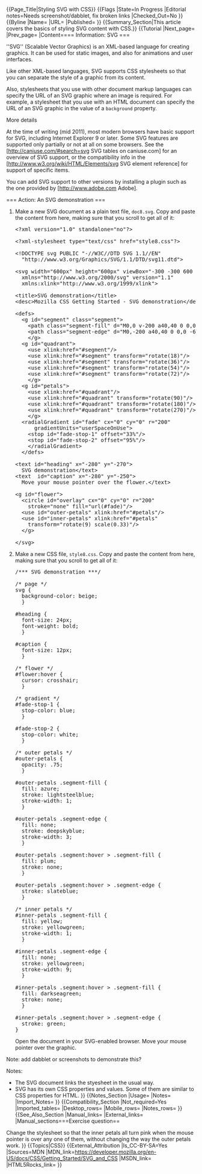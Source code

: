 {{Page_Title|Styling SVG with CSS}}
{{Flags
|State=In Progress
|Editorial notes=Needs screenshot/dabblet, fix broken links
|Checked_Out=No
}}
{{Byline
|Name=
|URL=
|Published=
}}
{{Summary_Section|This article covers the basics of styling SVG content with CSS.}}
{{Tutorial
|Next_page=
|Prev_page=
|Content==== Information: SVG ===
 
''SVG'' (Scalable Vector Graphics) is an XML-based language for creating graphics. It can be used for static images, and also for animations and user interfaces.

Like other XML-based languages, SVG supports CSS stylesheets so that you can separate the style of a graphic from its content.
 
Also, stylesheets that you use with other document markup languages can specify the URL of an SVG graphic where an image is required. For example, a stylesheet that you use with an HTML document can specify the URL of an SVG graphic in the value of a <code>background</code> property.

More details

At the time of writing (mid 2011), most modern browsers have basic support for SVG, including Internet Explorer 9 or later. Some SVG features are supported only partially or not at all on some browsers. See the 
[http://caniuse.com/#search=svg SVG tables on caniuse.com] 
for an overview of SVG support, or the compatibility info in the 
[http://www.w3.org/wiki/HTML/Elements/svg SVG element reference] 
for support of specific items.

You can add SVG support to other versions by installing a plugin such as the one provided by [http://www.adobe.com Adobe].

=== Action: An SVG demonstration ===

<ol>
<li> 
<p>Make a new SVG document as a plain text file, <code>doc8.svg</code>. Copy and paste the content from here, making sure that you scroll to get all of it:</p>
  
<pre>&lt;?xml version="1.0" standalone="no"?&gt;

&lt;?xml-stylesheet type="text/css" href="style8.css"?&gt;

&lt;!DOCTYPE svg PUBLIC "-//W3C//DTD SVG 1.1//EN"
  "http://www.w3.org/Graphics/SVG/1.1/DTD/svg11.dtd"&gt;

&lt;svg width="600px" height="600px" viewBox="-300 -300 600 600"
  xmlns="http://www.w3.org/2000/svg" version="1.1"
  xmlns:xlink="http://www.w3.org/1999/xlink"&gt;

&lt;title&gt;SVG demonstration&lt;/title&gt;
&lt;desc&gt;Mozilla CSS Getting Started - SVG demonstration&lt;/desc&gt;

&lt;defs&gt;
  &lt;g id="segment" class="segment"&gt;
    &lt;path class="segment-fill" d="M0,0 v-200 a40,40 0 0,0 -62,10 z"/&gt;
    &lt;path class="segment-edge" d="M0,-200 a40,40 0 0,0 -62,10"/&gt;
    &lt;/g&gt;
  &lt;g id="quadrant"&gt;
    &lt;use xlink:href="#segment"/&gt;
    &lt;use xlink:href="#segment" transform="rotate(18)"/&gt;
    &lt;use xlink:href="#segment" transform="rotate(36)"/&gt;
    &lt;use xlink:href="#segment" transform="rotate(54)"/&gt;
    &lt;use xlink:href="#segment" transform="rotate(72)"/&gt;
    &lt;/g&gt;
  &lt;g id="petals"&gt;
    &lt;use xlink:href="#quadrant"/&gt;
    &lt;use xlink:href="#quadrant" transform="rotate(90)"/&gt;
    &lt;use xlink:href="#quadrant" transform="rotate(180)"/&gt;
    &lt;use xlink:href="#quadrant" transform="rotate(270)"/&gt;
    &lt;/g&gt;
  &lt;radialGradient id="fade" cx="0" cy="0" r="200"
      gradientUnits="userSpaceOnUse"&gt;
    &lt;stop id="fade-stop-1" offset="33%"/&gt;
    &lt;stop id="fade-stop-2" offset="95%"/&gt;
    &lt;/radialGradient&gt;
  &lt;/defs&gt;

&lt;text id="heading" x="-280" y="-270"&gt;
  SVG demonstration&lt;/text&gt;
&lt;text  id="caption" x="-280" y="-250"&gt;
  Move your mouse pointer over the flower.&lt;/text&gt;

&lt;g id="flower"&gt;
  &lt;circle id="overlay" cx="0" cy="0" r="200"
    stroke="none" fill="url(#fade)"/&gt;
  &lt;use id="outer-petals" xlink:href="#petals"/&gt;
  &lt;use id="inner-petals" xlink:href="#petals"
    transform="rotate(9) scale(0.33)"/&gt;
  &lt;/g&gt;

&lt;/svg&gt;</pre>
</li>
<li>
<p>Make a new CSS file, <code>style8.css</code>. Copy and paste the content from here, making sure that you scroll to get all of it:</p>
  
<pre>/*** SVG demonstration ***/

/* page */
svg {
  background-color: beige;
  }

#heading {
  font-size: 24px;
  font-weight: bold;
  }

#caption {
  font-size: 12px;
  }

/* flower */
#flower:hover {
  cursor: crosshair;
  }

/* gradient */
#fade-stop-1 {
  stop-color: blue;
  }

#fade-stop-2 {
  stop-color: white;
  }

/* outer petals */
#outer-petals {
  opacity: .75;
  }

#outer-petals .segment-fill {
  fill: azure;
  stroke: lightsteelblue;
  stroke-width: 1;
  }

#outer-petals .segment-edge {
  fill: none;
  stroke: deepskyblue;
  stroke-width: 3;
  }

#outer-petals .segment:hover &gt; .segment-fill {
  fill: plum;
  stroke: none;
  }

#outer-petals .segment:hover &gt; .segment-edge {
  stroke: slateblue;
  }

/* inner petals */
#inner-petals .segment-fill {
  fill: yellow;
  stroke: yellowgreen;
  stroke-width: 1;
  }

#inner-petals .segment-edge {
  fill: none;
  stroke: yellowgreen;
  stroke-width: 9;
  }

#inner-petals .segment:hover &gt; .segment-fill {
  fill: darkseagreen;
  stroke: none;
  }

#inner-petals .segment:hover &gt; .segment-edge {
  stroke: green;
}</pre>
  
<p>Open the document in your SVG-enabled browser. Move your mouse pointer over the graphic.</p>
</li>
</ol>

<p class="note">Note: add dabblet or screenshots to demonstrate this?</p> 

Notes:
 
* The SVG document links the styesheet in the usual way.
* SVG has its own CSS properties and values. Some of them are similar to CSS properties for HTML.
}}
{{Notes_Section
|Usage=
|Notes=
|Import_Notes=
}}
{{Compatibility_Section
|Not_required=Yes
|Imported_tables=
|Desktop_rows=
|Mobile_rows=
|Notes_rows=
}}
{{See_Also_Section
|Manual_links=
|External_links=
|Manual_sections===Exercise question==

Change the stylesheet so that the inner petals all turn pink when the mouse pointer is over any one of them, without changing the way the outer petals work.
}}
{{Topics|CSS}}
{{External_Attribution
|Is_CC-BY-SA=Yes
|Sources=MDN
|MDN_link=https://developer.mozilla.org/en-US/docs/CSS/Getting_Started/SVG_and_CSS
|MSDN_link=
|HTML5Rocks_link=
}}